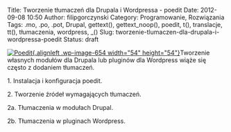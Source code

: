 Title: Tworzenie tłumaczeń dla Drupala i Wordpressa - poedit
Date: 2012-09-08 10:50
Author: filipgorczynski
Category: Programowanie, Rozwiązania
Tags: .mo, .po, .pot, Drupal, gettext(), gettext_noop(), poedit, t(), translacje, tt(), tłumaczenia, wordpress, _()
Slug: tworzenie-tlumaczen-dla-drupala-i-wordpressa-poedit
Status: draft

[![Poedit](http://filipgorczynski.files.wordpress.com/2012/08/480px-poediticon-gif.png?w=150 "Poedit icon"){.alignleft .wp-image-654 width="54" height="54"}](http://filipgorczynski.files.wordpress.com/2012/08/480px-poediticon-gif.png)Tworzenie własnych modułów dla Drupala lub pluginów dla Wordpress wiąże się często z dodaniem tłumaczeń.

1\. Instalacja i konfiguracja poedit.

2\. Tworzenie źródeł wymagających tłumaczeń.

2a. Tłumaczenia w modułach Drupal.

2b. Tłumaczenia w pluginach Wordpress.
